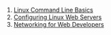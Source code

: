 1. [Linux Command Line Basics](https://github.com/kobzarslv/kottans_web_test/blob/master/task_1/screen1.png)
2. [Configuring Linux Web Servers](https://github.com/kobzarslv/kottans_web_test/blob/master/task_1/screen2.png)
3. [Networking for Web Developers](https://github.com/kobzarslv/kottans_web_test/blob/master/task_1/screen3.jpg)
